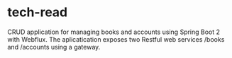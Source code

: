 # tech-read

CRUD application for managing books and accounts using Spring Boot 2 with Webflux.
The aplicatication exposes two Restful web services /books and /accounts using a gateway.
